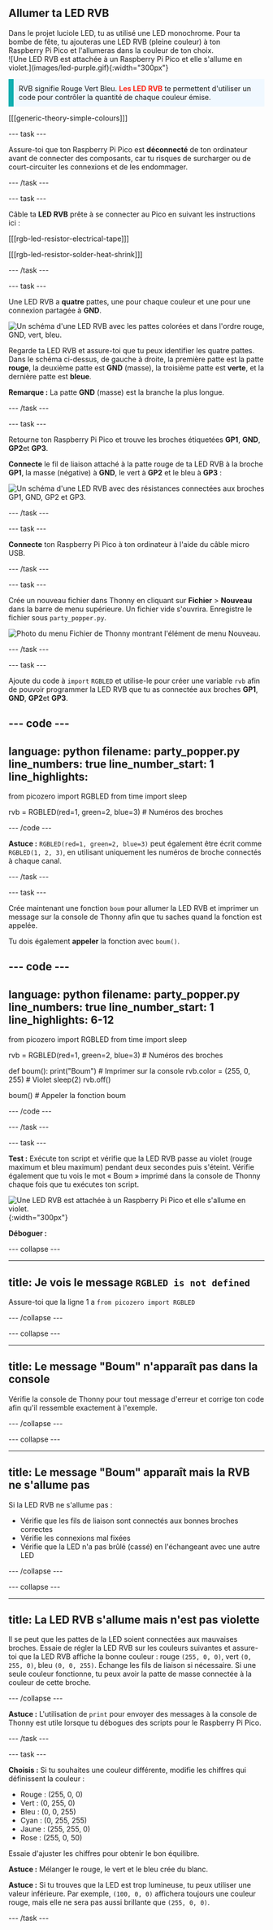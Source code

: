 ## Allumer ta LED RVB

<div style="display: flex; flex-wrap: wrap">
<div style="flex-basis: 200px; flex-grow: 1; margin-right: 15px;">
Dans le projet luciole LED, tu as utilisé une LED monochrome. Pour ta bombe de fête, tu ajouteras une LED RVB (pleine couleur) à ton Raspberry Pi Pico et l'allumeras dans la couleur de ton choix.
</div>
<div>
![Une LED RVB est attachée à un Raspberry Pi Pico et elle s'allume en violet.](images/led-purple.gif){:width="300px"}
</div>
</div>

<p style='border-left: solid; border-width:10px; border-color: #0faeb0; background-color: aliceblue; padding: 10px;'>
RVB signifie Rouge Vert Bleu. <span style="color: #ff2416"><b>Les LED RVB</b></span> te permettent d'utiliser un code pour contrôler la quantité de chaque couleur émise.
</p>

[[[generic-theory-simple-colours]]]

--- task ---

Assure-toi que ton Raspberry Pi Pico est **déconnecté** de ton ordinateur avant de connecter des composants, car tu risques de surcharger ou de court-circuiter les connexions et de les endommager.

--- /task ---

--- task ---

Câble ta **LED RVB** prête à se connecter au Pico en suivant les instructions ici :

[[[rgb-led-resistor-electrical-tape]]]

[[[rgb-led-resistor-solder-heat-shrink]]]

--- /task ---

--- task ---

Une LED RVB a **quatre** pattes, une pour chaque couleur et une pour une connexion partagée à **GND**.

![Un schéma d'une LED RVB avec les pattes colorées et dans l'ordre rouge, GND, vert, bleu.](images/rgb-led-legs.png)

Regarde ta LED RVB et assure-toi que tu peux identifier les quatre pattes. Dans le schéma ci-dessus, de gauche à droite, la première patte est la patte **rouge**, la deuxième patte est **GND** (masse), la troisième patte est **verte**, et la dernière patte est **bleue**.

**Remarque :** La patte **GND** (masse) est la branche la plus longue.

--- /task ---

--- task ---

Retourne ton Raspberry Pi Pico et trouve les broches étiquetées **GP1**, **GND**, **GP2**et **GP3**.

**Connecte** le fil de liaison attaché à la patte rouge de ta LED RVB à la broche **GP1**, la masse (négative) à **GND**, le vert à **GP2** et le bleu à **GP3** :

![Un schéma d'une LED RVB avec des résistances connectées aux broches GP1, GND, GP2 et GP3.](images/rgb-led-diagram.png)

--- /task ---

--- task ---

**Connecte** ton Raspberry Pi Pico à ton ordinateur à l'aide du câble micro USB.

--- /task ---

--- task ---

Crée un nouveau fichier dans Thonny en cliquant sur **Fichier** > **Nouveau** dans la barre de menu supérieure. Un fichier vide s'ouvrira. Enregistre le fichier sous `party_popper.py`.

![Photo du menu Fichier de Thonny montrant l'élément de menu Nouveau.](images/new_thonny.png)

--- /task ---

--- task ---

Ajoute du code à `import` `RGBLED` et utilise-le pour créer une variable `rvb` afin de pouvoir programmer la LED RVB que tu as connectée aux broches **GP1**, **GND**, **GP2**et **GP3**.

--- code ---
---
language: python
filename: party_popper.py
line_numbers: true
line_number_start: 1
line_highlights: 
---
from picozero import RGBLED
from time import sleep

rvb = RGBLED(red=1, green=2, blue=3) # Numéros des broches

--- /code ---

**Astuce :** `RGBLED(red=1, green=2, blue=3)` peut également être écrit comme `RGBLED(1, 2, 3)`, en utilisant uniquement les numéros de broche connectés à chaque canal.

--- /task ---

--- task ---

Crée maintenant une fonction `boum` pour allumer la LED RVB et imprimer un message sur la console de Thonny afin que tu saches quand la fonction est appelée.

Tu dois également **appeler** la fonction avec `boum()`.

--- code ---
---
language: python
filename: party_popper.py
line_numbers: true
line_number_start: 1
line_highlights: 6-12
---
from picozero import RGBLED
from time import sleep

rvb = RGBLED(red=1, green=2, blue=3) # Numéros des broches 

def boum():
    print("Boum") # Imprimer sur la console
    rvb.color = (255, 0, 255) # Violet
    sleep(2)
    rvb.off()

boum() # Appeler la fonction boum

--- /code ---

--- /task ---

--- task ---

**Test :** Exécute ton script et vérifie que la LED RVB passe au violet (rouge maximum et bleu maximum) pendant deux secondes puis s'éteint. Vérifie également que tu vois le mot « Boum » imprimé dans la console de Thonny chaque fois que tu exécutes ton script.

![Une LED RVB est attachée à un Raspberry Pi Pico et elle s'allume en violet.](images/led-purple.gif){:width="300px"}

**Déboguer :**

--- collapse ---

---
title: Je vois le message `RGBLED is not defined`
---

Assure-toi que la ligne 1 a `from picozero import RGBLED`

--- /collapse ---

--- collapse ---

---
title: Le message "Boum" n'apparaît pas dans la console
---

Vérifie la console de Thonny pour tout message d'erreur et corrige ton code afin qu'il ressemble exactement à l'exemple.

--- /collapse ---

--- collapse ---

---
title: Le message "Boum" apparaît mais la RVB ne s'allume pas
---

Si la LED RVB ne s'allume pas :
+ Vérifie que les fils de liaison sont connectés aux bonnes broches correctes
+ Vérifie les connexions mal fixées
+ Vérifie que la LED n'a pas brûlé (cassé) en l'échangeant avec une autre LED

--- /collapse ---

--- collapse ---

---
title: La LED RVB s'allume mais n'est pas violette
---

Il se peut que les pattes de la LED soient connectées aux mauvaises broches. Essaie de régler la LED RVB sur les couleurs suivantes et assure-toi que la LED RVB affiche la bonne couleur : rouge `(255, 0, 0)`, vert `(0, 255, 0)`, bleu `(0, 0, 255)`. Échange les fils de liaison si nécessaire. Si une seule couleur fonctionne, tu peux avoir la patte de masse connectée à la couleur de cette broche.

--- /collapse ---

**Astuce :** L'utilisation de `print` pour envoyer des messages à la console de Thonny est utile lorsque tu débogues des scripts pour le Raspberry Pi Pico.

--- /task ---

--- task ---

**Choisis :** Si tu souhaites une couleur différente, modifie les chiffres qui définissent la couleur :

+ Rouge : (255, 0, 0)
+ Vert : (0, 255, 0)
+ Bleu : (0, 0, 255)
+ Cyan : (0, 255, 255)
+ Jaune : (255, 255, 0)
+ Rose : (255, 0, 50)

Essaie d'ajuster les chiffres pour obtenir le bon équilibre.

**Astuce :** Mélanger le rouge, le vert et le bleu crée du blanc.

**Astuce :** Si tu trouves que la LED est trop lumineuse, tu peux utiliser une valeur inférieure. Par exemple, `(100, 0, 0)` affichera toujours une couleur rouge, mais elle ne sera pas aussi brillante que `(255, 0, 0)`.

--- /task ---
